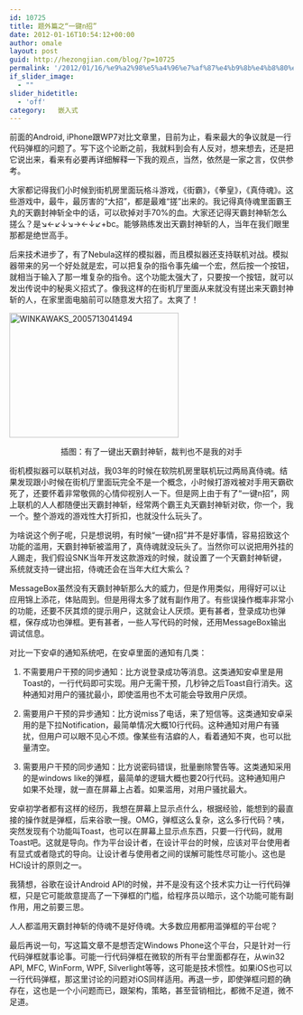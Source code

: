```yaml
---
id: 10725
title: 题外篇之“一键n招”
date: 2012-01-16T10:54:12+00:00
author: omale
layout: post
guid: http://hezongjian.com/blog/?p=10725
permalink: '/2012/01/16/%e9%a2%98%e5%a4%96%e7%af%87%e4%b9%8b%e4%b8%80%e9%94%aen%e6%8b%9b/'
if_slider_image:
  - ""
slider_hidetitle:
  - 'off'
category:   嵌入式  
---
```

前面的Android, iPhone跟WP7对比文章里，目前为止，看来最大的争议就是一行代码弹框的问题了。写下这个论断之前，我就料到会有人反对，想来想去，还是把它说出来，看来有必要再详细解释一下我的观点，当然，依然是一家之言，仅供参考。

大家都记得我们小时候到街机房里面玩格斗游戏，《街霸》，《拳皇》，《真侍魂》。这些游戏中，最牛，最厉害的“大招”，都是最难“搓”出来的。我记得真侍魂里面霸王丸的天霸封神斩全中的话，可以砍掉对手70%的血。大家还记得天霸封神斩怎么搓么？是↘←↙↓↘→←↓↙+bc。能够熟练发出天霸封神斩的人，当年在我们眼里那都是绝世高手。

后来技术进步了，有了Nebula这样的模拟器，而且模拟器还支持联机对战。模拟器带来的另一个好处就是宏，可以把复杂的指令事先编一个宏，然后按一个按钮，就相当于输入了那一堆复杂的指令。这个功能太强大了，只要按一个按钮，就可以发出传说中的秘奥义招式了。像我这样的在街机厅里面从来就没有搓出来天霸封神斩的人，在家里面电脑前可以随意发大招了。太爽了！

[<img class="aligncenter size-medium wp-image-10726" title="WINKAWAKS_2005713041494" src="/uploads/2012/01/WINKAWAKS_2005713041494-300x221.gif" width="300" height="221" />](/uploads/2012/01/WINKAWAKS_2005713041494.gif)

<p style="text-align: center;">
  插图：有了一键出天霸封神斩，裁判也不是我的对手
</p>

街机模拟器可以联机对战，我03年的时候在软院机房里联机玩过两局真侍魂。结果发现跟小时候在街机厅里面玩完全不是一个概念，小时候打游戏被对手用天霸砍死了，还要怀着非常敬佩的心情仰视别人一下。但是网上由于有了“一键n招”，网上联机的人人都随便出天霸封神斩，经常两个霸王丸天霸封神斩对砍，你一个，我一个。整个游戏的游戏性大打折扣，也就没什么玩头了。

为啥说这个例子呢，只是想说明，有时候“一键n招”并不是好事情，容易招致这个功能的滥用，天霸封神斩被滥用了，真侍魂就没玩头了。当然你可以说把用外挂的人踢走，我们假设SNK当年开发这款游戏的时候，就设置了一个天霸封神斩键，系统就支持一键出招，侍魂还会在当年大红大紫么？

MessageBox虽然没有天霸封神斩那么大的威力，但是作用类似，用得好可以让应用锦上添花，体贴周到。但是用得太多了就有副作用了。有些误操作概率非常小的功能，还要不厌其烦的提示用户，这就会让人厌烦。更有甚者，登录成功也弹框，保存成功也弹框。更有甚者，一些人写代码的时候，还用MessageBox输出调试信息。

对比一下安卓的通知系统吧，在安卓里面的通知有几类：

1. 不需要用户干预的同步通知：比方说登录成功等消息。这类通知安卓里是用Toast的，一行代码即可实现。用户无需干预，几秒钟之后Toast自行消失。这种通知对用户的骚扰最小，即使滥用也不太可能会导致用户厌烦。

2. 需要用户干预的异步通知：比方说miss了电话，来了短信等。这类通知安卓采用的是下拉Notification，最简单情况大概10行代码。这种通知对用户有骚扰，但用户可以眼不见心不烦。像某些有洁癖的人，看着通知不爽，也可以批量清空。

3. 需要用户干预的同步通知：比方说密码错误，批量删除警告等。这类通知采用的是windows like的弹框，最简单的逻辑大概也要20行代码。这种通知用户如果不处理，就一直在屏幕上占着。如果滥用，对用户骚扰最大。

安卓初学者都有这样的经历，我想在屏幕上显示点什么，根据经验，能想到的最直接的操作就是弹框，后来谷歌一搜。OMG，弹框这么复杂，这么多行代码？咦，突然发现有个功能叫Toast，也可以在屏幕上显示点东西，只要一行代码，就用Toast吧。这就是导向。作为平台设计者，在设计平台的时候，应该对平台使用者有显式或者隐式的导向。让设计者与使用者之间的误解可能性尽可能小。这也是HCI设计的原则之一。

我猜想，谷歌在设计Android API的时候，并不是没有这个技术实力让一行代码弹框，只是它可能故意提高了一下弹框的门槛，给程序员以暗示，这个功能可能有副作用，用之前要三思。

人人都滥用天霸封神斩的侍魂不是好侍魂。大多数应用都用滥弹框的平台呢？

最后再说一句，写这篇文章不是想否定Windows Phone这个平台，只是针对一行代码弹框就事论事。可能一行代码弹框在微软的所有平台里面都存在，从win32 API, MFC, WinForm, WPF, Silverlight等等，这可能是技术惯性。如果iOS也可以一行代码弹框，那这里讨论的问题对iOS同样适用。再退一步，即使弹框问题的确存在，这也是一个小问题而已，跟架构，策略，甚至营销相比，都微不足道，微不足道。

 